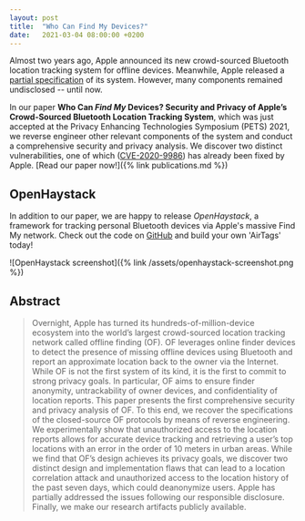 ```yaml
---
layout: post
title:  "Who Can Find My Devices?"
date:   2021-03-04 08:00:00 +0200
---
```


Almost two years ago, Apple announced its new crowd-sourced Bluetooth location tracking system for offline devices. Meanwhile, Apple released a [partial specification](https://developer.apple.com/find-my/specification/) of its system. However, many components remained undisclosed -- until now.

In our paper **Who Can _Find My_ Devices? Security and Privacy of Apple’s Crowd-Sourced Bluetooth Location Tracking System**, which was just accepted at the Privacy Enhancing Technologies Symposium (PETS) 2021, we reverse engineer other relevant components of the system and conduct a comprehensive security and privacy analysis.
We discover two distinct vulnerabilities, one of which ([CVE-2020-9986](https://support.apple.com/en-us/HT211849)) has already been fixed by Apple. [Read our paper now!]({% link publications.md %})

## OpenHaystack

In addition to our paper, we are happy to release _OpenHaystack_, a framework for tracking personal Bluetooth devices via Apple's massive Find My network. Check out the code on [GitHub](https://github.com/seemoo-lab/openhaystack) and build your own 'AirTags' today!

![OpenHaystack screenshot]({% link /assets/openhaystack-screenshot.png %})

## Abstract

> Overnight, Apple has turned its hundreds-of-million-device ecosystem into the world’s largest crowd-sourced location tracking network called offline finding (OF). OF leverages online finder devices to detect the presence of missing offline devices using Bluetooth and report an approximate location back to the owner via the Internet. While OF is not the first system of its kind, it is the first to commit to strong privacy goals. In particular, OF aims to ensure finder anonymity, untrackability of owner devices, and confidentiality of location reports. This paper presents the first comprehensive security and privacy analysis of OF. To this end, we recover the specifications of the closed-source OF protocols by means of reverse engineering. We experimentally show that unauthorized access to the location reports allows for accurate device tracking and retrieving a user’s top locations with an error in the order of 10 meters in urban areas. While we find that OF’s design achieves its privacy goals, we discover two distinct design and implementation flaws that can lead to a location correlation attack and unauthorized access to the location history of the past seven days, which could deanonymize users. Apple has partially addressed the issues following our responsible disclosure. Finally, we make our research artifacts publicly available.
